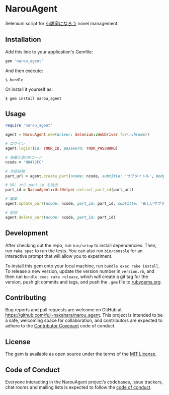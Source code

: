 # NarouAgent

Selenium script for [小説家になろう](https://syosetu.com/) novel management.

## Installation

Add this line to your application's Gemfile:

```ruby
gem 'narou_agent'
```

And then execute:

    $ bundle

Or install it yourself as:

    $ gem install narou_agent

## Usage

```ruby
require 'narou_agent'

agent = NarouAgent.new(driver: Selenium::WebDriver.for(:chrome))

# ログイン
agent.login!(id: YOUR_ID, password: YOUR_PASSWORD) 

# 連載小説のNコード
ncode = 'N8472FC'

# 次話投稿
part_url = agent.create_part(ncode: ncode, subtitle: 'サブタイトル', body: '本文')

# URL から part_id を抽出
part_id = NarouAgent::UrlHelper.extract_part_id(part_url) 

# 編集
agent.update_part(ncode: ncode, part_id: part_id, subtitle: '新しいサブタイトル', body: '新しい本文')

# 削除
agent.delete_part(ncode: ncode, part_id: part_id) 
```

## Development

After checking out the repo, run `bin/setup` to install dependencies. Then, run `rake spec` to run the tests. You can also run `bin/console` for an interactive prompt that will allow you to experiment.

To install this gem onto your local machine, run `bundle exec rake install`. To release a new version, update the version number in `version.rb`, and then run `bundle exec rake release`, which will create a git tag for the version, push git commits and tags, and push the `.gem` file to [rubygems.org](https://rubygems.org).

## Contributing

Bug reports and pull requests are welcome on GitHub at https://github.com/fuji-nakahara/narou_agent. This project is intended to be a safe, welcoming space for collaboration, and contributors are expected to adhere to the [Contributor Covenant](http://contributor-covenant.org) code of conduct.

## License

The gem is available as open source under the terms of the [MIT License](https://opensource.org/licenses/MIT).

## Code of Conduct

Everyone interacting in the NarouAgent project’s codebases, issue trackers, chat rooms and mailing lists is expected to follow the [code of conduct](https://github.com/fuji-nakahara/narou_agent/blob/master/CODE_OF_CONDUCT.md).
